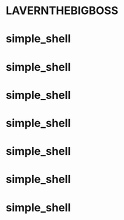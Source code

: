 # LAVERNTHEBIGBOSS
# simple_shell
# simple_shell
# simple_shell
# simple_shell
# simple_shell
# simple_shell
# simple_shell

